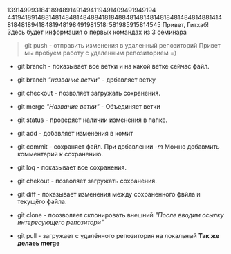 1391499931841894891491494119491409491949194
4419418914881481484814848841818488481481481481848148481488141481848189418481948198491981518г581985915814545
Привет, Гитхаб! Здесь будет информация о первых командах из 3 семинара
> git push - отправить изменения в удаленный репозиторий 
Привет мы пробуем работу с удаленным репозиторием =)

* git branch - показывает все ветки и на какой ветке сейчас файл.

* git branch *"название ветки"* - дрбавляет ветку

* git checkout - позволяет загружать сохранения.

* git merge *"Название ветки"* - Объединяет ветки
* git status - проверяет наличии изменения в папке.

* git add - добавляет изменения в комит

* git commit - сохраняет файл.
При добавлении *-m* Можно добавмить комментарий к сохранению.

* git loq - показывает все сохранения.

* git chekout - позволяет загружать сохранения.

* git diff - показывает изменения между сохраненного фвйла и текущёго файла.

* git clone - поозволяет склонировать внешний _"После вводим ссылку интересующего репозитори"_

* git pull - загружает с удалённого репозитория на локальный __Так же делаеь merge__